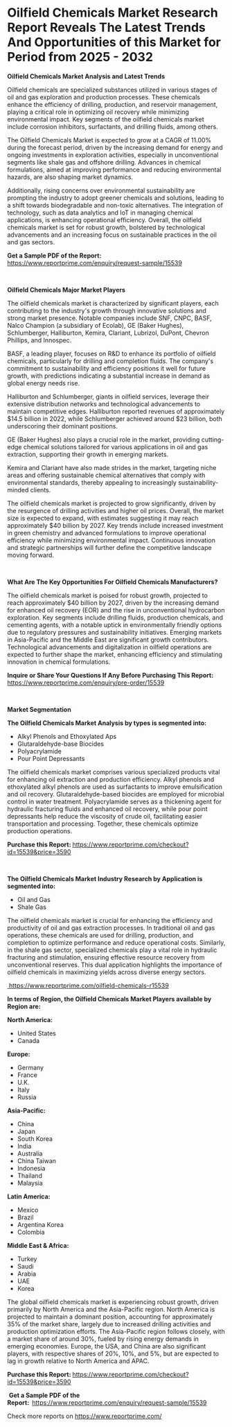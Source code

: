 <p><h1>Oilfield Chemicals Market Research Report Reveals The Latest Trends And Opportunities of this Market for Period from 2025 - 2032</h1></p><p><strong>Oilfield Chemicals Market Analysis and Latest Trends</strong></p>
<p><p>Oilfield chemicals are specialized substances utilized in various stages of oil and gas exploration and production processes. These chemicals enhance the efficiency of drilling, production, and reservoir management, playing a critical role in optimizing oil recovery while minimizing environmental impact. Key segments of the oilfield chemicals market include corrosion inhibitors, surfactants, and drilling fluids, among others.</p><p>The Oilfield Chemicals Market is expected to grow at a CAGR of 11.00% during the forecast period, driven by the increasing demand for energy and ongoing investments in exploration activities, especially in unconventional segments like shale gas and offshore drilling. Advances in chemical formulations, aimed at improving performance and reducing environmental hazards, are also shaping market dynamics. </p><p>Additionally, rising concerns over environmental sustainability are prompting the industry to adopt greener chemicals and solutions, leading to a shift towards biodegradable and non-toxic alternatives. The integration of technology, such as data analytics and IoT in managing chemical applications, is enhancing operational efficiency. Overall, the oilfield chemicals market is set for robust growth, bolstered by technological advancements and an increasing focus on sustainable practices in the oil and gas sectors.</p></p>
<p><strong>Get a Sample PDF of the Report:&nbsp;</strong> <a href="https://www.reportprime.com/enquiry/request-sample/15539?utm_campaign=3322&utm_medium=2&utm_source=Github&utm_content=ia&utm_term=20032025&utm_id=oilfield-chemicals">https://www.reportprime.com/enquiry/request-sample/15539</a></p>
<p>&nbsp;</p>
<p><strong>Oilfield Chemicals Major Market Players</strong></p>
<p><p>The oilfield chemicals market is characterized by significant players, each contributing to the industry's growth through innovative solutions and strong market presence. Notable companies include SNF, CNPC, BASF, Nalco Champion (a subsidiary of Ecolab), GE (Baker Hughes), Schlumberger, Halliburton, Kemira, Clariant, Lubrizol, DuPont, Chevron Phillips, and Innospec.</p><p>BASF, a leading player, focuses on R&D to enhance its portfolio of oilfield chemicals, particularly for drilling and completion fluids. The company's commitment to sustainability and efficiency positions it well for future growth, with predictions indicating a substantial increase in demand as global energy needs rise.</p><p>Halliburton and Schlumberger, giants in oilfield services, leverage their extensive distribution networks and technological advancements to maintain competitive edges. Halliburton reported revenues of approximately $14.5 billion in 2022, while Schlumberger achieved around $23 billion, both underscoring their dominant positions.</p><p>GE (Baker Hughes) also plays a crucial role in the market, providing cutting-edge chemical solutions tailored for various applications in oil and gas extraction, supporting their growth in emerging markets.</p><p>Kemira and Clariant have also made strides in the market, targeting niche areas and offering sustainable chemical alternatives that comply with environmental standards, thereby appealing to increasingly sustainability-minded clients.</p><p>The oilfield chemicals market is projected to grow significantly, driven by the resurgence of drilling activities and higher oil prices. Overall, the market size is expected to expand, with estimates suggesting it may reach approximately $40 billion by 2027. Key trends include increased investment in green chemistry and advanced formulations to improve operational efficiency while minimizing environmental impact. Continuous innovation and strategic partnerships will further define the competitive landscape moving forward.</p></p>
<p>&nbsp;</p>
<p><strong>What Are The Key Opportunities For Oilfield Chemicals Manufacturers?</strong></p>
<p><p>The oilfield chemicals market is poised for robust growth, projected to reach approximately $40 billion by 2027, driven by the increasing demand for enhanced oil recovery (EOR) and the rise in unconventional hydrocarbon exploration. Key segments include drilling fluids, production chemicals, and cementing agents, with a notable uptick in environmentally friendly options due to regulatory pressures and sustainability initiatives. Emerging markets in Asia-Pacific and the Middle East are significant growth contributors. Technological advancements and digitalization in oilfield operations are expected to further shape the market, enhancing efficiency and stimulating innovation in chemical formulations.</p></p>
<p><strong>Inquire or Share Your Questions If Any Before Purchasing This Report:</strong> <a href="https://www.reportprime.com/enquiry/pre-order/15539?utm_campaign=3322&utm_medium=2&utm_source=Github&utm_content=ia&utm_term=20032025&utm_id=oilfield-chemicals">https://www.reportprime.com/enquiry/pre-order/15539</a></p>
<p>&nbsp;</p>
<p><strong>Market Segmentation</strong></p>
<p><strong>The Oilfield Chemicals Market Analysis by types is segmented into:</strong></p>
<p><ul><li>Alkyl Phenols and Ethoxylated Aps</li><li>Glutaraldehyde-base Biocides</li><li>Polyacrylamide</li><li>Pour Point Depressants</li></ul></p>
<p><p>The oilfield chemicals market comprises various specialized products vital for enhancing oil extraction and production efficiency. Alkyl phenols and ethoxylated alkyl phenols are used as surfactants to improve emulsification and oil recovery. Glutaraldehyde-based biocides are employed for microbial control in water treatment. Polyacrylamide serves as a thickening agent for hydraulic fracturing fluids and enhanced oil recovery, while pour point depressants help reduce the viscosity of crude oil, facilitating easier transportation and processing. Together, these chemicals optimize production operations.</p></p>
<p><strong>Purchase this Report:&nbsp;</strong><a href="https://www.reportprime.com/checkout?id=15539&price=3590&utm_campaign=3322&utm_medium=2&utm_source=Github&utm_content=ia&utm_term=20032025&utm_id=oilfield-chemicals">https://www.reportprime.com/checkout?id=15539&price=3590</a></p>
<p>&nbsp;</p>
<p><strong>The Oilfield Chemicals Market Industry Research by Application is segmented into:</strong></p>
<p><ul><li>Oil and Gas</li><li>Shale Gas</li></ul></p>
<p><p>The oilfield chemicals market is crucial for enhancing the efficiency and productivity of oil and gas extraction processes. In traditional oil and gas operations, these chemicals are used for drilling, production, and completion to optimize performance and reduce operational costs. Similarly, in the shale gas sector, specialized chemicals play a vital role in hydraulic fracturing and stimulation, ensuring effective resource recovery from unconventional reserves. This dual application highlights the importance of oilfield chemicals in maximizing yields across diverse energy sectors.</p></p>
<p><a href="https://www.reportprime.com/oilfield-chemicals-r15539?utm_campaign=3322&utm_medium=2&utm_source=Github&utm_content=ia&utm_term=20032025&utm_id=oilfield-chemicals">&nbsp;https://www.reportprime.com/oilfield-chemicals-r15539</a></p>
<p><strong>In terms of Region, the Oilfield Chemicals Market Players available by Region are:</strong></p>
<p>
    <p> <strong> North America: </strong>
        <ul>
            <li>United States</li>
            <li>Canada</li>
        </ul>
        </p> 
    <p> <strong> Europe: </strong>
        <ul>
            <li>Germany</li>
            <li>France</li>
            <li>U.K.</li>
            <li>Italy</li>
            <li>Russia</li>
        </ul>
        </p> 
    <p> <strong> Asia-Pacific: </strong>
        <ul>
            <li>China</li>
            <li>Japan</li>
            <li>South Korea</li>
            <li>India</li>
            <li>Australia</li>
            <li>China Taiwan</li>
            <li>Indonesia</li>
            <li>Thailand</li>
            <li>Malaysia</li>
        </ul>
        </p> 
    <p> <strong> Latin America: </strong>
        <ul>
            <li>Mexico</li>
            <li>Brazil</li>
            <li>Argentina Korea</li>
            <li>Colombia</li>
        </ul>
        </p> 
    <p> <strong> Middle East & Africa: </strong>
        <ul>
            <li>Turkey</li>
            <li>Saudi</li>
            <li>Arabia</li>
            <li>UAE</li>
            <li>Korea</li>
        </ul>
    </p>
    </p>
<p><p>The global oilfield chemicals market is experiencing robust growth, driven primarily by North America and the Asia-Pacific region. North America is projected to maintain a dominant position, accounting for approximately 35% of the market share, largely due to increased drilling activities and production optimization efforts. The Asia-Pacific region follows closely, with a market share of around 30%, fueled by rising energy demands in emerging economies. Europe, the USA, and China are also significant players, with respective shares of 20%, 10%, and 5%, but are expected to lag in growth relative to North America and APAC.</p></p>
<p><strong>Purchase this Report: </strong><a href="https://www.reportprime.com/checkout?id=15539&price=3590&utm_campaign=3322&utm_medium=2&utm_source=Github&utm_content=ia&utm_term=20032025&utm_id=oilfield-chemicals">https://www.reportprime.com/checkout?id=15539&price=3590</a></p>
<p>&nbsp;<strong>Get a Sample PDF of the Report:&nbsp;&nbsp;</strong><a href="https://www.reportprime.com/enquiry/request-sample/15539?utm_campaign=3322&utm_medium=2&utm_source=Github&utm_content=ia&utm_term=20032025&utm_id=oilfield-chemicals">https://www.reportprime.com/enquiry/request-sample/15539</a></p>
<p><strong></strong></p>
<p>Check more reports on <a href="https://www.reportprime.com/?utm_campaign=3322&utm_medium=2&utm_source=Github&utm_content=ia&utm_term=20032025&utm_id=oilfield-chemicals">https://www.reportprime.com/</a></p>
